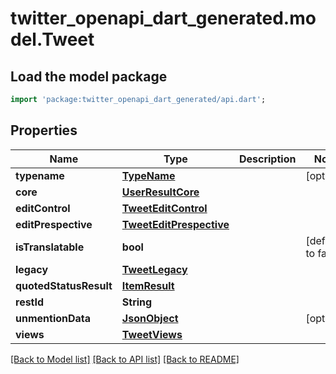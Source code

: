 # twitter_openapi_dart_generated.model.Tweet

## Load the model package
```dart
import 'package:twitter_openapi_dart_generated/api.dart';
```

## Properties
Name | Type | Description | Notes
------------ | ------------- | ------------- | -------------
**typename** | [**TypeName**](TypeName.md) |  | [optional] 
**core** | [**UserResultCore**](UserResultCore.md) |  | 
**editControl** | [**TweetEditControl**](TweetEditControl.md) |  | 
**editPrespective** | [**TweetEditPrespective**](TweetEditPrespective.md) |  | 
**isTranslatable** | **bool** |  | [default to false]
**legacy** | [**TweetLegacy**](TweetLegacy.md) |  | 
**quotedStatusResult** | [**ItemResult**](ItemResult.md) |  | 
**restId** | **String** |  | 
**unmentionData** | [**JsonObject**](.md) |  | [optional] 
**views** | [**TweetViews**](TweetViews.md) |  | 

[[Back to Model list]](../README.md#documentation-for-models) [[Back to API list]](../README.md#documentation-for-api-endpoints) [[Back to README]](../README.md)


